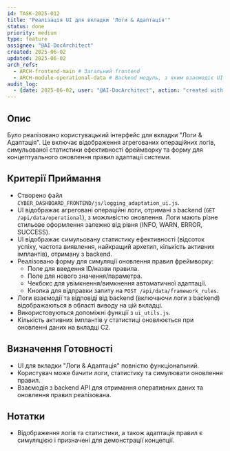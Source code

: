 ```yaml
---
id: TASK-2025-012
title: "Реалізація UI для вкладки 'Логи & Адаптація'"
status: done
priority: medium
type: feature
assignee: "@AI-DocArchitect"
created: 2025-06-02
updated: 2025-06-02
arch_refs:
  - ARCH-frontend-main # Загальний frontend
  - ARCH-module-operational-data # Backend модуль, з яким взаємодіє UI
audit_log:
  - {date: 2025-06-02, user: "@AI-DocArchitect", action: "created with status done"}
---
```

## Опис
Було реалізовано користувацький інтерфейс для вкладки "Логи & Адаптація". Це включає відображення агрегованих операційних логів, симульованої статистики ефективності фреймворку та форму для концептуального оновлення правил адаптації системи.

## Критерії Приймання
- Створено файл `CYBER_DASHBOARD_FRONTEND/js/logging_adaptation_ui.js`.
- UI відображає агреговані операційні логи, отримані з backend (`GET /api/data/operational`), з можливістю оновлення. Логи мають різне стильове оформлення залежно від рівня (INFO, WARN, ERROR, SUCCESS).
- UI відображає симульовану статистику ефективності (відсоток успіху, частота виявлення, найкращий архетип, кількість активних імплантів), отриману з backend.
- Реалізовано форму для симуляції оновлення правил фреймворку:
    - Поле для введення ID/назви правила.
    - Поле для нового значення/параметра.
    - Чекбокс для увімкнення/вимкнення автоматичної адаптації.
    - Кнопка для відправки запиту на `POST /api/data/framework_rules`.
- Логи взаємодії та відповіді від backend (включаючи логи з backend) відображаються в області виводу на цій вкладці.
- Використовуються допоміжні функції з `ui_utils.js`.
- Кількість активних імплантів у статистиці оновлюється при оновленні даних на вкладці C2.

## Визначення Готовності
- UI для вкладки "Логи & Адаптація" повністю функціональний.
- Користувач може бачити логи, статистику та симулювати оновлення правил.
- Взаємодія з backend API для отримання оперативних даних та оновлення правил реалізована.

## Нотатки
- Відображення логів та статистики, а також адаптація правил є симуляцією і призначені для демонстрації концепції. 